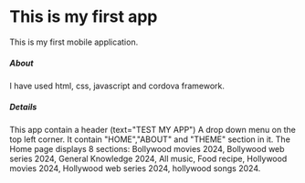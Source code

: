 <h1>This is my first app</h1>  
This is my first mobile application. 
<h5>About</h5>
I have used html, css, javascript and cordova framework.
<h5>Details</h5>
This app contain a header (text="TEST MY APP")
A drop down menu on the top left corner. It contain "HOME","ABOUT" and "THEME" section in it.
The Home page displays 8 sections: Bollywood movies 2024, Bollywood web series 2024, General Knowledge 2024, All music, Food recipe, Hollywood movies 2024, Hollywood web series  2024, hollywood songs 2024.
